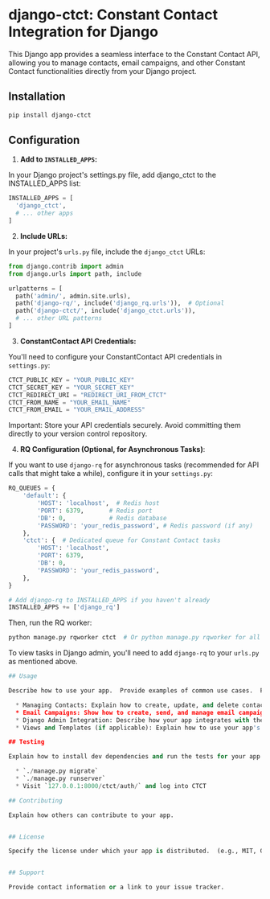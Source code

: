 # django-ctct: Constant Contact Integration for Django

This Django app provides a seamless interface to the Constant Contact API, allowing you to manage contacts, email campaigns, and other Constant Contact functionalities directly from your Django project.

## Installation

```bash
pip install django-ctct
```

## Configuration

1) **Add to `INSTALLED_APPS`:**

In your Django project's settings.py file, add django_ctct to the INSTALLED_APPS list:

```python
INSTALLED_APPS = [
  'django_ctct',
  # ... other apps
]
```

2) **Include URLs:**

In your project's `urls.py` file, include the `django_ctct` URLs:

```python
from django.contrib import admin
from django.urls import path, include

urlpatterns = [
  path('admin/', admin.site.urls),
  path('django-rq/', include('django_rq.urls')),  # Optional
  path('django-ctct/', include('django_ctct.urls')),
  # ... other URL patterns
]
```
3) **ConstantContact API Credentials:**

You'll need to configure your ConstantContact API credentials in `settings.py`:

```python
CTCT_PUBLIC_KEY = "YOUR_PUBLIC_KEY"
CTCT_SECRET_KEY = "YOUR_SECRET_KEY"
CTCT_REDIRECT_URI = "REDIRECT_URI_FROM_CTCT"
CTCT_FROM_NAME = "YOUR_EMAIL_NAME"
CTCT_FROM_EMAIL = "YOUR_EMAIL_ADDRESS"
```

Important:  Store your API credentials securely.  Avoid committing them directly to your version control repository.

4) **RQ Configuration (Optional, for Asynchronous Tasks)**:

If you want to use `django-rq` for asynchronous tasks (recommended for API calls that might take a while), configure it in your `settings.py`:

```Python
RQ_QUEUES = {
    'default': {
        'HOST': 'localhost',  # Redis host
        'PORT': 6379,       # Redis port
        'DB': 0,            # Redis database
        'PASSWORD': 'your_redis_password', # Redis password (if any)
    },
    'ctct': {  # Dedicated queue for Constant Contact tasks
        'HOST': 'localhost',
        'PORT': 6379,
        'DB': 0,
        'PASSWORD': 'your_redis_password',
    },
}

# Add django-rq to INSTALLED_APPS if you haven't already
INSTALLED_APPS += ['django_rq']
```

Then, run the RQ worker:

```Bash
python manage.py rqworker ctct  # Or python manage.py rqworker for all queues
```

To view tasks in Django admin, you'll need to add `django-rq` to your `urls.py` as mentioned above.

```Python
## Usage

Describe how to use your app.  Provide examples of common use cases.  For example:

  * Managing Contacts: Explain how to create, update, and delete contacts using your app's models or API wrappers.
  * Email Campaigns: Show how to create, send, and manage email campaigns.
  * Django Admin Integration: Describe how your app integrates with the Django admin interface.
  * Views and Templates (if applicable): Explain how to use your app's views and templates (if it provides any).

## Testing

Explain how to install dev dependencies and run the tests for your app.

  * `./manage.py migrate`
  * `./manage.py runserver`
  * Visit `127.0.0.1:8000/ctct/auth/` and log into CTCT

## Contributing

Explain how others can contribute to your app.


## License

Specify the license under which your app is distributed.  (e.g., MIT, GPL, etc.)


## Support

Provide contact information or a link to your issue tracker.

